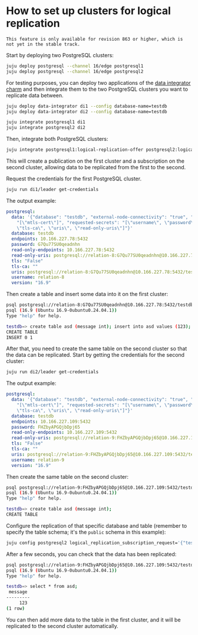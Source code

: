 # How to set up clusters for logical replication

```{caution}
This feature is only available for revision 863 or higher, which is not yet in the stable track.
```

Start by deploying two PostgreSQL clusters:
```sh
juju deploy postgresql --channel 16/edge postgresql1
juju deploy postgresql --channel 16/edge postgresql2
```

For testing purposes, you can deploy two applications of the [data integrator charm](https://charmhub.io/data-integrator) and then integrate them to the two PostgreSQL clusters you want to replicate data between.
```sh
juju deploy data-integrator di1 --config database-name=testdb
juju deploy data-integrator di2 --config database-name=testdb

juju integrate postgresql1 di1
juju integrate postgresql2 di2
```

Then, integrate both PostgreSQL clusters:
```sh
juju integrate postgresql1:logical-replication-offer postgresql2:logical-replication
```

This will create a publication on the first cluster and a subscription on the second cluster, allowing data to be replicated from the first to the second.

Request the credentials for the first PostgreSQL cluster.
```sh
juju run di1/leader get-credentials
```

The output example:
```yaml
postgresql:
  data: '{"database": "testdb", "external-node-connectivity": "true", "provided-secrets":
    "[\"mtls-cert\"]", "requested-secrets": "[\"username\", \"password\", \"tls\",
    \"tls-ca\", \"uris\", \"read-only-uris\"]"}'
  database: testdb
  endpoints: 10.166.227.78:5432
  password: G7Qu77SU0qeadnhn
  read-only-endpoints: 10.166.227.78:5432
  read-only-uris: postgresql://relation-8:G7Qu77SU0qeadnhn@10.166.227.78:5432/testdb
  tls: "False"
  tls-ca: ""
  uris: postgresql://relation-8:G7Qu77SU0qeadnhn@10.166.227.78:5432/testdb
  username: relation-8
  version: "16.9"
```

Then create a table and insert some data into it on the first cluster:
```sh
psql postgresql://relation-8:G7Qu77SU0qeadnhn@10.166.227.78:5432/testdb
psql (16.9 (Ubuntu 16.9-0ubuntu0.24.04.1))
Type "help" for help.

testdb=> create table asd (message int); insert into asd values (123);
CREATE TABLE
INSERT 0 1
```

After that, you need to create the same table on the second cluster so that the data can be replicated. Start by getting the credentials for the second cluster:
```sh
juju run di2/leader get-credentials
```

The output example:
```yaml
postgresql:
  data: '{"database": "testdb", "external-node-connectivity": "true", "provided-secrets":
    "[\"mtls-cert\"]", "requested-secrets": "[\"username\", \"password\", \"tls\",
    \"tls-ca\", \"uris\", \"read-only-uris\"]"}'
  database: testdb
  endpoints: 10.166.227.109:5432
  password: FHZbyAPGQjbDpj65
  read-only-endpoints: 10.166.227.109:5432
  read-only-uris: postgresql://relation-9:FHZbyAPGQjbDpj65@10.166.227.109:5432/testdb
  tls: "False"
  tls-ca: ""
  uris: postgresql://relation-9:FHZbyAPGQjbDpj65@10.166.227.109:5432/testdb
  username: relation-9
  version: "16.9"
```

Then create the same table on the second cluster:
```sh
psql postgresql://relation-9:FHZbyAPGQjbDpj65@10.166.227.109:5432/testdb
psql (16.9 (Ubuntu 16.9-0ubuntu0.24.04.1))
Type "help" for help.

testdb=> create table asd (message int);
CREATE TABLE
```

Configure the replication of that specific database and table (remember to specify the table schema; it's the `public` schema in this example):
```sh
juju config postgresql2 logical_replication_subscription_request='{"testdb": ["public.asd"]}'
```

After a few seconds, you can check that the data has been replicated:
```sh
psql postgresql://relation-9:FHZbyAPGQjbDpj65@10.166.227.109:5432/testdb
psql (16.9 (Ubuntu 16.9-0ubuntu0.24.04.1))
Type "help" for help.

testdb=> select * from asd;
 message
---------
     123
(1 row)
```

You can then add more data to the table in the first cluster, and it will be replicated to the second cluster automatically.
